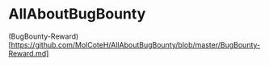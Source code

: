 # AllAboutBugBounty

(BugBounty-Reward)[https://github.com/MolCoteH/AllAboutBugBounty/blob/master/BugBounty-Reward.md]
